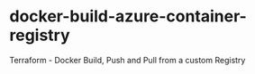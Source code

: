 # docker-build-azure-container-registry
Terraform - Docker Build, Push and Pull from a custom Registry
